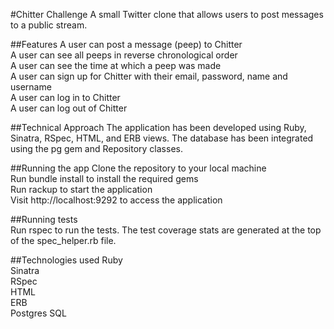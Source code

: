 #Chitter Challenge
A small Twitter clone that allows users to post messages to a public stream.

##Features
A user can post a message (peep) to Chitter    
A user can see all peeps in reverse chronological order    
A user can see the time at which a peep was made    
A user can sign up for Chitter with their email, password, name and username    
A user can log in to Chitter    
A user can log out of Chitter    

##Technical Approach
The application has been developed using Ruby, Sinatra, RSpec, HTML, and ERB views. The database has been integrated using the pg gem and Repository classes.

##Running the app
Clone the repository to your local machine    
Run bundle install to install the required gems     
Run rackup to start the application    
Visit http://localhost:9292 to access the application    

##Running tests    
Run rspec to run the tests. The test coverage stats are generated at the top of the spec_helper.rb file.     

##Technologies used
Ruby    
Sinatra    
RSpec    
HTML    
ERB      
Postgres
SQL
   
